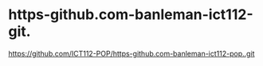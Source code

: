 # https-github.com-banleman-ict112-git.
https://github.com/ICT112-POP/https-github.com-banleman-ict112-pop..git
